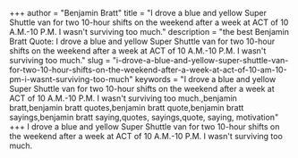 +++
author = "Benjamin Bratt"
title = "I drove a blue and yellow Super Shuttle van for two 10-hour shifts on the weekend after a week at ACT of 10 A.M.-10 P.M. I wasn't surviving too much."
description = "the best Benjamin Bratt Quote: I drove a blue and yellow Super Shuttle van for two 10-hour shifts on the weekend after a week at ACT of 10 A.M.-10 P.M. I wasn't surviving too much."
slug = "i-drove-a-blue-and-yellow-super-shuttle-van-for-two-10-hour-shifts-on-the-weekend-after-a-week-at-act-of-10-am-10-pm-i-wasnt-surviving-too-much"
keywords = "I drove a blue and yellow Super Shuttle van for two 10-hour shifts on the weekend after a week at ACT of 10 A.M.-10 P.M. I wasn't surviving too much.,benjamin bratt,benjamin bratt quotes,benjamin bratt quote,benjamin bratt sayings,benjamin bratt saying,quotes, sayings,quote, saying, motivation"
+++
I drove a blue and yellow Super Shuttle van for two 10-hour shifts on the weekend after a week at ACT of 10 A.M.-10 P.M. I wasn't surviving too much.
